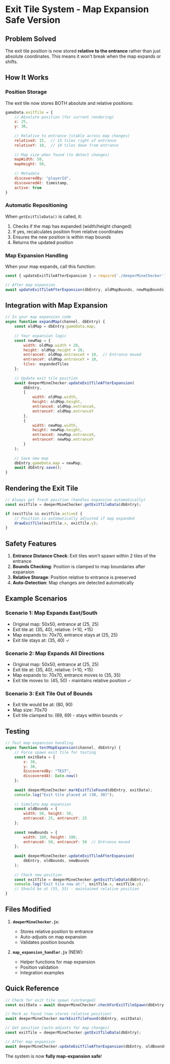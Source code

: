 # Exit Tile System - Map Expansion Safe Version

## Problem Solved
The exit tile position is now stored **relative to the entrance** rather than just absolute coordinates. This means it won't break when the map expands or shifts.

## How It Works

### Position Storage
The exit tile now stores BOTH absolute and relative positions:

```javascript
gameData.exitTile = {
    // Absolute position (for current rendering)
    x: 25,
    y: 30,
    
    // Relative to entrance (stable across map changes)
    relativeX: 15,  // 15 tiles right of entrance
    relativeY: 10,  // 10 tiles down from entrance
    
    // Map size when found (to detect changes)
    mapWidth: 50,
    mapHeight: 50,
    
    // Metadata
    discoveredBy: "playerId",
    discoveredAt: timestamp,
    active: true
}
```

### Automatic Repositioning
When `getExitTileData()` is called, it:
1. Checks if the map has expanded (width/height changed)
2. If yes, recalculates position from relative coordinates
3. Ensures the new position is within map bounds
4. Returns the updated position

### Map Expansion Handling

When your map expands, call this function:

```javascript
const { updateExitTileAfterExpansion } = require('./deeperMineChecker');

// After map expansion
await updateExitTileAfterExpansion(dbEntry, oldMapBounds, newMapBounds);
```

## Integration with Map Expansion

```javascript
// In your map expansion code
async function expandMap(channel, dbEntry) {
    const oldMap = dbEntry.gameData.map;
    
    // Your expansion logic
    const newMap = {
        width: oldMap.width + 20,
        height: oldMap.height + 20,
        entranceX: oldMap.entranceX + 10,  // Entrance moved
        entranceY: oldMap.entranceY + 10,
        tiles: expandedTiles
    };
    
    // Update exit tile position
    await deeperMineChecker.updateExitTileAfterExpansion(
        dbEntry,
        {
            width: oldMap.width,
            height: oldMap.height,
            entranceX: oldMap.entranceX,
            entranceY: oldMap.entranceY
        },
        {
            width: newMap.width,
            height: newMap.height,
            entranceX: newMap.entranceX,
            entranceY: newMap.entranceY
        }
    );
    
    // Save new map
    dbEntry.gameData.map = newMap;
    await dbEntry.save();
}
```

## Rendering the Exit Tile

```javascript
// Always get fresh position (handles expansion automatically)
const exitTile = deeperMineChecker.getExitTileData(dbEntry);

if (exitTile && exitTile.active) {
    // Position is automatically adjusted if map expanded
    drawExitTile(exitTile.x, exitTile.y);
}
```

## Safety Features

1. **Entrance Distance Check**: Exit tiles won't spawn within 2 tiles of the entrance
2. **Bounds Checking**: Position is clamped to map boundaries after expansion
3. **Relative Storage**: Position relative to entrance is preserved
4. **Auto-Detection**: Map changes are detected automatically

## Example Scenarios

### Scenario 1: Map Expands East/South
- Original map: 50x50, entrance at (25, 25)
- Exit tile at: (35, 40), relative: (+10, +15)
- Map expands to: 70x70, entrance stays at (25, 25)
- Exit tile stays at: (35, 40) ✓

### Scenario 2: Map Expands All Directions
- Original map: 50x50, entrance at (25, 25)
- Exit tile at: (35, 40), relative: (+10, +15)
- Map expands to: 70x70, entrance moves to (35, 35)
- Exit tile moves to: (45, 50) - maintains relative position ✓

### Scenario 3: Exit Tile Out of Bounds
- Exit tile would be at: (80, 90)
- Map size: 70x70
- Exit tile clamped to: (69, 69) - stays within bounds ✓

## Testing

```javascript
// Test map expansion handling
async function testMapExpansion(channel, dbEntry) {
    // Force spawn exit tile for testing
    const exitData = {
        x: 30,
        y: 30,
        discoveredBy: "TEST",
        discoveredAt: Date.now()
    };
    
    await deeperMineChecker.markExitTileFound(dbEntry, exitData);
    console.log("Exit tile placed at (30, 30)");
    
    // Simulate map expansion
    const oldBounds = {
        width: 50, height: 50,
        entranceX: 25, entranceY: 25
    };
    
    const newBounds = {
        width: 100, height: 100,
        entranceX: 50, entranceY: 50  // Entrance moved
    };
    
    await deeperMineChecker.updateExitTileAfterExpansion(
        dbEntry, oldBounds, newBounds
    );
    
    // Check new position
    const exitTile = deeperMineChecker.getExitTileData(dbEntry);
    console.log("Exit tile now at:", exitTile.x, exitTile.y);
    // Should be at (55, 55) - maintained relative position
}
```

## Files Modified

1. **`deeperMineChecker.js`**:
   - Stores relative position to entrance
   - Auto-adjusts on map expansion
   - Validates position bounds

2. **`map_expansion_handler.js`** (NEW):
   - Helper functions for map expansion
   - Position validation
   - Integration examples

## Quick Reference

```javascript
// Check for exit tile spawn (unchanged)
const exitData = await deeperMineChecker.checkForExitTileSpawn(dbEntry, x, y);

// Mark as found (now stores relative position)
await deeperMineChecker.markExitTileFound(dbEntry, exitData);

// Get position (auto-adjusts for map changes)
const exitTile = deeperMineChecker.getExitTileData(dbEntry);

// After map expansion
await deeperMineChecker.updateExitTileAfterExpansion(dbEntry, oldBounds, newBounds);
```

The system is now **fully map-expansion safe**!